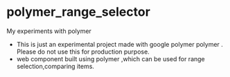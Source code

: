# polymer_range_selector
My experiments with polymer
* This is just an experimental project made with google polymer polymer . Please do not use this for production purpose.
* web component built using polymer ,which can be used for range selection,comparing  items.
